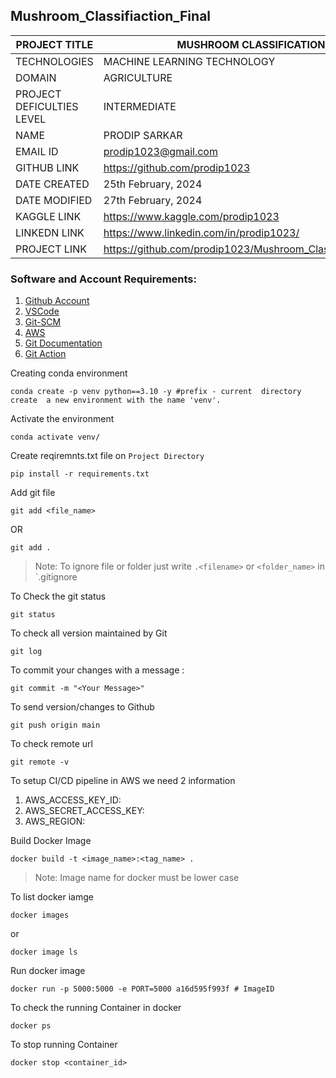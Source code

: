 ## Mushroom_Classifiaction_Final

| PROJECT TITLE | MUSHROOM CLASSIFICATION |
|----------|----------|
| TECHNOLOGIES| MACHINE LEARNING TECHNOLOGY|
|DOMAIN|AGRICULTURE|
|PROJECT DEFICULTIES LEVEL|INTERMEDIATE|
|NAME|PRODIP SARKAR|
|EMAIL ID|prodip1023@gmail.com|
|GITHUB LINK|https://github.com/prodip1023|
|DATE CREATED| 25th February, 2024|
|DATE MODIFIED| 27th February, 2024|
|KAGGLE LINK|https://www.kaggle.com/prodip1023|
|LINKEDN LINK|https://www.linkedin.com/in/prodip1023/|
|PROJECT LINK | https://github.com/prodip1023/Mushroom_Classifiaction_Final|

### Software and Account Requirements:

1. [Github Account](https://github.com/)
2. [VSCode](https://code.visualstudio.com/)
3. [Git-SCM](https://git-scm.com/)
4. [AWS](https://aws.amazon.com/console)
5. [Git Documentation](https://git-scm.com/docs/git)
6. [Git Action](https://docs.github.com/en/actions)


Creating conda environment
```
conda create -p venv python==3.10 -y #prefix - current  directory create  a new environment with the name 'venv'.
```
Activate the environment
```
conda activate venv/
```
Create reqiremnts.txt file on `Project Directory`
```
pip install -r requirements.txt
```

Add git file
```
git add <file_name>
```
OR 
```
git add .
```
> Note: To ignore file or folder  just write `.<filename>` or `<folder_name>` in `.gitignore

To Check the git status 
```
git status
```
To check all version maintained  by Git
```
git log
```

To  commit your changes with a message :
```
git commit -m "<Your Message>"
```
To send version/changes to Github 
```
git push origin main
```

To check remote url
```
git remote -v
```

To setup CI/CD pipeline in AWS we need 2 information
1. AWS_ACCESS_KEY_ID:
2. AWS_SECRET_ACCESS_KEY:
3. AWS_REGION:

Build Docker Image
```
docker build -t <image_name>:<tag_name> .
```
> Note: Image name for docker must be lower case

To list docker iamge 
```
docker images
```
or 
```
docker image ls
```
Run docker image
```
docker run -p 5000:5000 -e PORT=5000 a16d595f993f # ImageID
```
To check the running Container in docker
```
docker ps 
```

To  stop running Container
```
docker stop <container_id>
```
